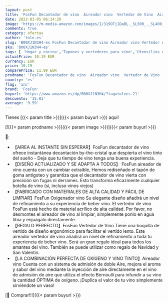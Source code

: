 ```yaml
---
layout: post
title: 'FosFun Decantador de vino  Aireador vino  Vertedor de Vino  Aireador de Vino  Oxigenador vino - para Rojos y Vinos Blancos - Regalos navidad originales'
date: 2022-03-05 06:34:20
image: 'https://m.media-amazon.com/images/I/319OTj1DaBL._SL500_._SL400_.jpg'
comments: true
category: ofertas
author: 'tole.es'
slug: 'B00XJ1N3H4-es FosFun Decantador de vino Aireador vino Vertedor de Vino...'
sku: 'B00XJ1N3H4-es'
tags: [ 'Hogar y cocina','Tapones y vertedores para vino','Utensilios de bar','Utensilios de cocina','fosfun','navidad', ]
actualPrice: 10.19 EUR
currency: EUR
price: 10.19
comparePrice: 11.99 EUR
prodname: 'FosFun Decantador de vino  Aireador vino  Vertedor de Vino  Aireador de Vino  Oxigenador vino - para Rojos y Vinos Blancos - Regalos navidad originales'
country: 'es'
flag: '🇪🇸'
brand: 'FosFun'
buyurl: 'https://www.amazon.es/dp/B00XJ1N3H4/?tag=tolees-21'
descuento: '15.01'
average: '9.59'
---
```


Tienes [{{< param title >}}]({{< param buyurl >}}) aqui!

[![{{< param prodname >}}]({{< param image >}})]({{< param buyurl >}})

🔎:

- 【AIREA AL INSTANTE SIN ESPERAR】FosFun decantador de vino ofrece instantánea decantación by-the-cristal que despierta el vino tinto del sueño - Deja que tu tiempo de vino tenga una buena experiencia.
- 【DISEÑO ACTUALIZADO Y SE ADAPTA A TODOS】 FosFun aireador de vino cuenta con un cambiar extraíble, Hemos rediseñado el tapón de goma antigoteo y garantiza que el decantador de vino vierta con precisión sin fugas ni derrames. Esto transforma eficazmente cualquier botella de vino (sí, incluso vinos viejos)
- 【FABRICADO CON MATERIALES DE ALTA CALIDAD Y FÁCIL DE LIMPIAR】FosFun Oxigenador vino Su elegante diseño añadirá un nivel de refinamiento a su experiencia de beber vino. El vertedor de vino FosFun está hecho de material acrílico de alta calidad. Por favor, no desmontes el aireador de vino al limpiar, simplemente ponlo en agua tibia y enjuágalo directamente.
- 【REGALO PERFECTO】FosFun Vertedor de Vino Tiene una boquilla de vertido de diseño ergonómico para facilitar el vertido lento. Este aireador vertedor de vino añadirá un nivel de refinamiento a toda tu experiencia de beber vino. Será un gran regalo ideal para todos los amantes del vino. También se puede utilizar como regalo de Navidad y San Valentín.
- 【LA COMBINACIÓN PERFECTA DE OXÍGENO Y VINO TINTO】Aireador vino Cuenta con un sistema de admisión de doble Aire, mejora el aroma y sabor del vino mediante la inyección de aire directamente en el vino de admisión de aire que utiliza el efecto Bernoulli para infundir a su vino la cantidad ÓPTIMA de oxígeno. ¡Duplica el valor de tu vino simplemente sirviéndote un vaso!

[🛒 Comprar!!!]({{< param buyurl >}})
